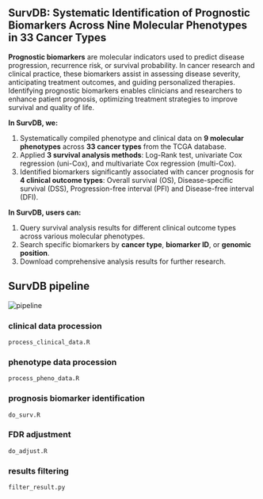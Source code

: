 ## SurvDB: Systematic Identification of Prognostic Biomarkers Across Nine Molecular Phenotypes in 33 Cancer Types

**Prognostic biomarkers** are molecular indicators used to predict disease progression, recurrence risk, or survival probability. In cancer research and clinical practice, these biomarkers assist in assessing disease severity, anticipating treatment outcomes, and guiding personalized therapies. Identifying prognostic biomarkers enables clinicians and researchers to enhance patient prognosis, optimizing treatment strategies to improve survival and quality of life.

**In SurvDB, we:**

1. Systematically compiled phenotype and clinical data on **9 molecular phenotypes** across **33 cancer types** from the TCGA database.
2. Applied **3 survival analysis methods**: Log-Rank test, univariate Cox regression (uni-Cox), and multivariate Cox regression (multi-Cox).
3. Identified biomarkers significantly associated with cancer prognosis for **4 clinical outcome types**: Overall survival (OS), Disease-specific survival (DSS), Progression-free interval (PFI) and Disease-free interval (DFI).

**In SurvDB, users can:**

1. Query survival analysis results for different clinical outcome types across various molecular phenotypes.
2. Search specific biomarkers by **cancer type**, **biomarker ID**, or **genomic position**.
3. Download comprehensive analysis results for further research.

## SurvDB pipeline

![pipeline](https://gallery-of-wzj.oss-cn-shanghai.aliyuncs.com/pics-for-typora/202502110953989.png)

### clinical data procession

```
process_clinical_data.R
```

### phenotype data procession

```
process_pheno_data.R
```

### prognosis biomarker identification

```
do_surv.R
```

### FDR adjustment

```
do_adjust.R
```

### results filtering

```
filter_result.py
```



